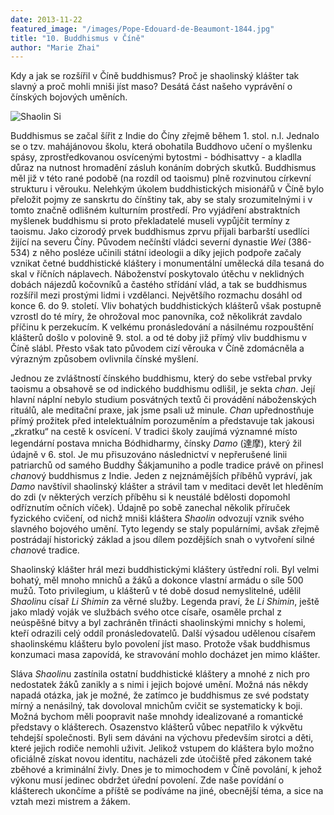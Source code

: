 ```yaml
---
date: 2013-11-22
featured_image: "/images/Pope-Edouard-de-Beaumont-1844.jpg"
title: "10. Buddhismus v Číně"
author: "Marie Zhai"
---
```

Kdy a jak se rozšířil v Číně buddhismus? Proč je shaolinský klášter tak slavný a proč mohli mniši jíst maso? Desátá část našeho vyprávění o čínských bojových uměních.
<!--more-->

![Shaolin Si](/images/wushu-10-shaolin-si.jpg#float)

Buddhismus se začal šířit z Indie do Číny zřejmě během 1. stol. n.l. Jednalo se o tzv. mahájánovou školu, která obohatila Buddhovo učení o myšlenku spásy, zprostředkovanou osvícenými bytostmi - bódhisattvy - a kladlla důraz na nutnost hromadění zásluh konáním dobrých skutků. Buddhismus měl již v této rané podobě (na rozdíl od taoismu) plně rozvinutou církevní strukturu i věrouku. Nelehkým úkolem buddhistických misionářů v Číně bylo přeložit pojmy ze sanskrtu do čínštiny tak, aby se staly srozumitelnými i v tomto značně odlišném kulturním prostředí. Pro vyjádření abstraktních myšlenek buddhismu si proto překladatelé museli vypůjčit termíny z taoismu. Jako cizorodý prvek buddhismus zprvu přijali barbarští usedlíci žijící na severu Číny. Původem nečínští vládci severní dynastie *Wei* (386-534) z něho posléze učinili státní ideologii a díky jejich podpoře začaly vznikat četné buddhistické kláštery i monumentální umělecká díla tesaná do skal v říčních náplavech. Náboženství poskytovalo útěchu v neklidných dobách nájezdů kočovníků a častého střídání vlád, a tak se buddhismus rozšířil mezi prostými lidmi i vzdělanci. Největšího rozmachu dosáhl od konce 6. do 9. století. Vliv bohatých buddhistických klášterů však postupně vzrostl do té míry, že ohrožoval moc panovníka, což několikrát zavdalo příčinu k perzekucím. K velkému pronásledování a násilnému rozpouštění klášterů došlo v polovině 9. stol. a od té doby již přímý vliv buddhismu v Číně slábl. Přesto však tato původem cizí věrouka v Číně zdomácněla a výrazným způsobem ovlivnila čínské myšlení.

Jednou ze zvláštností čínského buddhismu, který do sebe vstřebal prvky taoismu a obsahově se od indického buddhismu odlišil, je sekta *chan*. Její hlavní náplní nebylo studium posvátných textů či provádění náboženských rituálů, ale meditační praxe, jak jsme psali už minule. *Chan* upřednostňuje přímý prožitek před intelektuálním porozuměním a představuje tak jakousi „zkratku“ na cestě k osvícení. V tradici školy zaujímá významné místo legendární postava mnicha Bódhidharmy, čínsky *Damo* (達摩), který žil údajně v 6. stol. Je mu přisuzováno následnictví v nepřerušené linii patriarchů od samého Buddhy Šákjamuniho a podle tradice právě on přinesl *chan*ový buddhismus z Indie. Jeden z nejznámějších příběhů vypráví, jak *Damo* navštívil shaolinský klášter a strávil tam v meditaci devět let hleděním do zdi (v některých verzích příběhu si k neustálé bdělosti dopomohl odříznutím očních víček). Údajně po sobě zanechal několik příruček fyzického cvičení, od nichž mniši kláštera *Shaolin* odvozují vznik svého slavného bojového umění. Tyto legendy se staly populárními, avšak zřejmě postrádají historický základ a jsou dílem pozdějších snah o vytvoření silné *chan*ové tradice.

Shaolinský klášter hrál mezi buddhistickými kláštery ústřední roli. Byl velmi bohatý, měl mnoho mnichů a žáků a dokonce vlastní armádu o síle 500 mužů. Toto privilegium, u klášterů v té době dosud nemyslitelné, udělil *Shaolin*u císař *Li Shimin* za věrné služby. Legenda praví, že *Li Shimin*, ještě jako mladý voják ve službách svého otce císaře, osaměle prchal z neúspěšné bitvy a byl zachráněn třinácti shaolinskými mnichy s holemi, kteří odrazili celý oddíl pronásledovatelů. Další výsadou udělenou císařem shaolinskému klášteru bylo povolení jíst maso. Protože však buddhismus konzumaci masa zapovídá, ke stravování mohlo docházet jen mimo klášter.

Sláva *Shaolin*u zastínila ostatní buddhistické kláštery a mnohé z nich pro nedostatek žáků zanikly a s nimi i jejich bojové umění. Možná nás někdy napadá otázka, jak je možné, že zatímco je buddhismus ze své podstaty mírný a nenásilný, tak dovoloval mnichům cvičit se systematicky k boji. Možná bychom měli poopravit naše mnohdy idealizované a romantické představy o klášterech. Osazenstvo klášterů vůbec nepatřilo k výkvětu tehdejší společnosti. Byli sem dáváni na výchovu především sirotci a děti, které jejich rodiče nemohli uživit. Jelikož vstupem do kláštera bylo možno oficiálně získat novou identitu, nacházeli zde útočiště před zákonem také zběhové a kriminální živly. Dnes je to mimochodem v Číně povolání, k jehož výkonu musí jedinec obdržet úřední povolení. Zde naše povídání o klášterech ukončíme a příště se podíváme na jiné, obecnější téma, a sice na vztah mezi mistrem a žákem.
